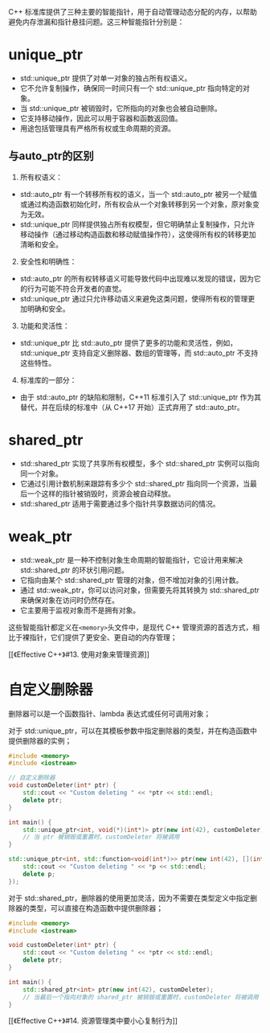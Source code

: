 
C++ 标准库提供了三种主要的智能指针，用于自动管理动态分配的内存，以帮助避免内存泄漏和指针悬挂问题。这三种智能指针分别是：

# unique_ptr
- std::unique_ptr 提供了对单一对象的独占所有权语义。
- 它不允许复制操作，确保同一时间只有一个 std::unique_ptr 指向特定的对象。
- 当 std::unique_ptr 被销毁时，它所指向的对象也会被自动删除。
- 它支持移动操作，因此可以用于容器和函数返回值。
- 用途包括管理具有严格所有权或生命周期的资源。

## 与auto_ptr的区别

1. 所有权语义：
- std::auto_ptr 有一个转移所有权的语义，当一个 std::auto_ptr 被另一个赋值或通过构造函数初始化时，所有权会从一个对象转移到另一个对象，原对象变为无效。
- std::unique_ptr 同样提供独占所有权模型，但它明确禁止复制操作，只允许移动操作（通过移动构造函数和移动赋值操作符），这使得所有权的转移更加清晰和安全。

2. 安全性和明确性：
- std::auto_ptr 的所有权转移语义可能导致代码中出现难以发现的错误，因为它的行为可能不符合开发者的直觉。
- std::unique_ptr 通过只允许移动语义来避免这类问题，使得所有权的管理更加明确和安全。

3. 功能和灵活性：
- std::unique_ptr 比 std::auto_ptr 提供了更多的功能和灵活性，例如，std::unique_ptr 支持自定义删除器、数组的管理等，而 std::auto_ptr 不支持这些特性。

4. 标准库的一部分：
- 由于 std::auto_ptr 的缺陷和限制，C++11 标准引入了 std::unique_ptr 作为其替代，并在后续的标准中（从 C++17 开始）正式弃用了 std::auto_ptr。

# shared_ptr
- std::shared_ptr 实现了共享所有权模型，多个 std::shared_ptr 实例可以指向同一个对象。
- 它通过引用计数机制来跟踪有多少个 std::shared_ptr 指向同一个资源，当最后一个这样的指针被销毁时，资源会被自动释放。
- std::shared_ptr 适用于需要通过多个指针共享数据访问的情况。

# weak_ptr
- std::weak_ptr 是一种不控制对象生命周期的智能指针，它设计用来解决 std::shared_ptr 的环状引用问题。
- 它指向由某个 std::shared_ptr 管理的对象，但不增加对象的引用计数。
- 通过 std::weak_ptr，你可以访问对象，但需要先将其转换为 std::shared_ptr 来确保对象在访问时仍然存在。
- 它主要用于监视对象而不是拥有对象。

这些智能指针都定义在` <memory> `头文件中，是现代 C++ 管理资源的首选方式，相比于裸指针，它们提供了更安全、更自动的内存管理；

[[《Effective C++》#13. 使用对象来管理资源]]

# 自定义删除器

删除器可以是一个函数指针、lambda 表达式或任何可调用对象；

对于 std::unique_ptr，可以在其模板参数中指定删除器的类型，并在构造函数中提供删除器的实例；

```cpp
#include <memory>
#include <iostream>

// 自定义删除器
void customDeleter(int* ptr) {
    std::cout << "Custom deleting " << *ptr << std::endl;
    delete ptr;
}

int main() {
    std::unique_ptr<int, void(*)(int*)> ptr(new int(42), customDeleter);
    // 当 ptr 被销毁或重置时，customDeleter 将被调用
}
```

```cpp
std::unique_ptr<int, std::function<void(int*)>> ptr(new int(42), [](int* p) {
    std::cout << "Custom deleting " << *p << std::endl;
    delete p;
});
```

对于 std::shared_ptr，删除器的使用更加灵活，因为不需要在类型定义中指定删除器的类型，可以直接在构造函数中提供删除器；

```cpp
#include <memory>
#include <iostream>

void customDeleter(int* ptr) {
    std::cout << "Custom deleting " << *ptr << std::endl;
    delete ptr;
}

int main() {
    std::shared_ptr<int> ptr(new int(42), customDeleter);
    // 当最后一个指向对象的 shared_ptr 被销毁或重置时，customDeleter 将被调用
}
```

[[《Effective C++》#14. 资源管理类中要小心复制行为]]

